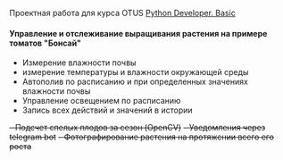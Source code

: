 Проектная работа для курса OTUS
[Python Developer. Basic](https://otus.ru/lessons/python-basic/)


#### Управление и отслеживание выращивания растения на примере томатов "Бонсай"

- Измерение влажности почвы
- измерение температуры и влажности окружающей среды
- Автополив по расписанию и при определенных значениях влажности почвы
- Управление освещением по расписанию
- Запись всех действий и значений в истории


~~- Подсчет спелых плодов за сезон (OpenCV)~~
~~- Уведомления через telegram bot~~
~~- Фотографирование растения на протяжении всего его роста~~
